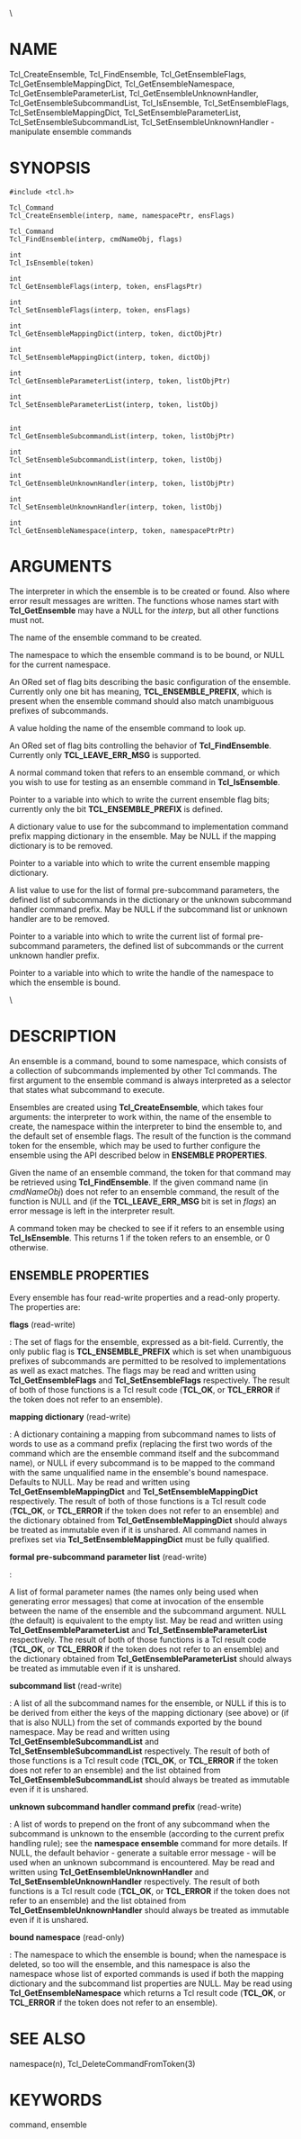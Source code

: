 \

# NAME

Tcl_CreateEnsemble, Tcl_FindEnsemble, Tcl_GetEnsembleFlags,
Tcl_GetEnsembleMappingDict, Tcl_GetEnsembleNamespace,
Tcl_GetEnsembleParameterList, Tcl_GetEnsembleUnknownHandler,
Tcl_GetEnsembleSubcommandList, Tcl_IsEnsemble, Tcl_SetEnsembleFlags,
Tcl_SetEnsembleMappingDict, Tcl_SetEnsembleParameterList,
Tcl_SetEnsembleSubcommandList, Tcl_SetEnsembleUnknownHandler -
manipulate ensemble commands

# SYNOPSIS

    #include <tcl.h>

    Tcl_Command
    Tcl_CreateEnsemble(interp, name, namespacePtr, ensFlags)

    Tcl_Command
    Tcl_FindEnsemble(interp, cmdNameObj, flags)

    int
    Tcl_IsEnsemble(token)

    int
    Tcl_GetEnsembleFlags(interp, token, ensFlagsPtr)

    int
    Tcl_SetEnsembleFlags(interp, token, ensFlags)

    int
    Tcl_GetEnsembleMappingDict(interp, token, dictObjPtr)

    int
    Tcl_SetEnsembleMappingDict(interp, token, dictObj)

    int
    Tcl_GetEnsembleParameterList(interp, token, listObjPtr)

    int
    Tcl_SetEnsembleParameterList(interp, token, listObj)


    int
    Tcl_GetEnsembleSubcommandList(interp, token, listObjPtr)

    int
    Tcl_SetEnsembleSubcommandList(interp, token, listObj)

    int
    Tcl_GetEnsembleUnknownHandler(interp, token, listObjPtr)

    int
    Tcl_SetEnsembleUnknownHandler(interp, token, listObj)

    int
    Tcl_GetEnsembleNamespace(interp, token, namespacePtrPtr)

# ARGUMENTS

The interpreter in which the ensemble is to be created or found. Also
where error result messages are written. The functions whose names start
with **Tcl_GetEnsemble** may have a NULL for the *interp*, but all other
functions must not.

The name of the ensemble command to be created.

The namespace to which the ensemble command is to be bound, or NULL for
the current namespace.

An ORed set of flag bits describing the basic configuration of the
ensemble. Currently only one bit has meaning, **TCL_ENSEMBLE_PREFIX**,
which is present when the ensemble command should also match unambiguous
prefixes of subcommands.

A value holding the name of the ensemble command to look up.

An ORed set of flag bits controlling the behavior of
**Tcl_FindEnsemble**. Currently only **TCL_LEAVE_ERR_MSG** is supported.

A normal command token that refers to an ensemble command, or which you
wish to use for testing as an ensemble command in **Tcl_IsEnsemble**.

Pointer to a variable into which to write the current ensemble flag
bits; currently only the bit **TCL_ENSEMBLE_PREFIX** is defined.

A dictionary value to use for the subcommand to implementation command
prefix mapping dictionary in the ensemble. May be NULL if the mapping
dictionary is to be removed.

Pointer to a variable into which to write the current ensemble mapping
dictionary.

A list value to use for the list of formal pre-subcommand parameters,
the defined list of subcommands in the dictionary or the unknown
subcommand handler command prefix. May be NULL if the subcommand list or
unknown handler are to be removed.

Pointer to a variable into which to write the current list of formal
pre-subcommand parameters, the defined list of subcommands or the
current unknown handler prefix.

Pointer to a variable into which to write the handle of the namespace to
which the ensemble is bound.

\

# DESCRIPTION

An ensemble is a command, bound to some namespace, which consists of a
collection of subcommands implemented by other Tcl commands. The first
argument to the ensemble command is always interpreted as a selector
that states what subcommand to execute.

Ensembles are created using **Tcl_CreateEnsemble**, which takes four
arguments: the interpreter to work within, the name of the ensemble to
create, the namespace within the interpreter to bind the ensemble to,
and the default set of ensemble flags. The result of the function is the
command token for the ensemble, which may be used to further configure
the ensemble using the API described below in **ENSEMBLE PROPERTIES**.

Given the name of an ensemble command, the token for that command may be
retrieved using **Tcl_FindEnsemble**. If the given command name (in
*cmdNameObj*) does not refer to an ensemble command, the result of the
function is NULL and (if the **TCL_LEAVE_ERR_MSG** bit is set in
*flags*) an error message is left in the interpreter result.

A command token may be checked to see if it refers to an ensemble using
**Tcl_IsEnsemble**. This returns 1 if the token refers to an ensemble,
or 0 otherwise.

## ENSEMBLE PROPERTIES

Every ensemble has four read-write properties and a read-only property.
The properties are:

**flags** (read-write)

:   The set of flags for the ensemble, expressed as a bit-field.
    Currently, the only public flag is **TCL_ENSEMBLE_PREFIX** which is
    set when unambiguous prefixes of subcommands are permitted to be
    resolved to implementations as well as exact matches. The flags may
    be read and written using **Tcl_GetEnsembleFlags** and
    **Tcl_SetEnsembleFlags** respectively. The result of both of those
    functions is a Tcl result code (**TCL_OK**, or **TCL_ERROR** if the
    token does not refer to an ensemble).

**mapping dictionary** (read-write)

:   A dictionary containing a mapping from subcommand names to lists of
    words to use as a command prefix (replacing the first two words of
    the command which are the ensemble command itself and the subcommand
    name), or NULL if every subcommand is to be mapped to the command
    with the same unqualified name in the ensemble\'s bound namespace.
    Defaults to NULL. May be read and written using
    **Tcl_GetEnsembleMappingDict** and **Tcl_SetEnsembleMappingDict**
    respectively. The result of both of those functions is a Tcl result
    code (**TCL_OK**, or **TCL_ERROR** if the token does not refer to an
    ensemble) and the dictionary obtained from
    **Tcl_GetEnsembleMappingDict** should always be treated as immutable
    even if it is unshared. All command names in prefixes set via
    **Tcl_SetEnsembleMappingDict** must be fully qualified.

**formal pre-subcommand parameter list** (read-write)

:   

A list of formal parameter names (the names only being used when
generating error messages) that come at invocation of the ensemble
between the name of the ensemble and the subcommand argument. NULL (the
default) is equivalent to the empty list. May be read and written using
**Tcl_GetEnsembleParameterList** and **Tcl_SetEnsembleParameterList**
respectively. The result of both of those functions is a Tcl result code
(**TCL_OK**, or **TCL_ERROR** if the token does not refer to an
ensemble) and the dictionary obtained from
**Tcl_GetEnsembleParameterList** should always be treated as immutable
even if it is unshared.

**subcommand list** (read-write)

:   A list of all the subcommand names for the ensemble, or NULL if this
    is to be derived from either the keys of the mapping dictionary (see
    above) or (if that is also NULL) from the set of commands exported
    by the bound namespace. May be read and written using
    **Tcl_GetEnsembleSubcommandList** and
    **Tcl_SetEnsembleSubcommandList** respectively. The result of both
    of those functions is a Tcl result code (**TCL_OK**, or
    **TCL_ERROR** if the token does not refer to an ensemble) and the
    list obtained from **Tcl_GetEnsembleSubcommandList** should always
    be treated as immutable even if it is unshared.

**unknown subcommand handler command prefix** (read-write)

:   A list of words to prepend on the front of any subcommand when the
    subcommand is unknown to the ensemble (according to the current
    prefix handling rule); see the **namespace ensemble** command for
    more details. If NULL, the default behavior - generate a suitable
    error message - will be used when an unknown subcommand is
    encountered. May be read and written using
    **Tcl_GetEnsembleUnknownHandler** and
    **Tcl_SetEnsembleUnknownHandler** respectively. The result of both
    functions is a Tcl result code (**TCL_OK**, or **TCL_ERROR** if the
    token does not refer to an ensemble) and the list obtained from
    **Tcl_GetEnsembleUnknownHandler** should always be treated as
    immutable even if it is unshared.

**bound namespace** (read-only)

:   The namespace to which the ensemble is bound; when the namespace is
    deleted, so too will the ensemble, and this namespace is also the
    namespace whose list of exported commands is used if both the
    mapping dictionary and the subcommand list properties are NULL. May
    be read using **Tcl_GetEnsembleNamespace** which returns a Tcl
    result code (**TCL_OK**, or **TCL_ERROR** if the token does not
    refer to an ensemble).

# SEE ALSO

namespace(n), Tcl_DeleteCommandFromToken(3)

# KEYWORDS

command, ensemble
